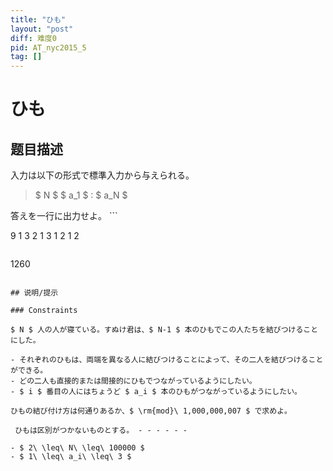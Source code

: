```yaml
---
title: "ひも"
layout: "post"
diff: 难度0
pid: AT_nyc2015_5
tag: []
---
```


# ひも

## 题目描述

[problemUrl]: https://atcoder.jp/contests/NYC2015/tasks/nyc2015_5

入力は以下の形式で標準入力から与えられる。

> $ N $ $ a_1 $ : $ a_N $

 答えを一行に出力せよ。 ```

9
1
3
2
1
3
1
2
1
2
```

 ```

1260
```

## 说明/提示

### Constraints

$ N $ 人の人が寝ている。すぬけ君は、$ N-1 $ 本のひもでこの人たちを結びつけることにした。

- それぞれのひもは、両端を異なる人に結びつけることによって、その二人を結びつけることができる。
- どの二人も直接的または間接的にひもでつながっているようにしたい。
- $ i $ 番目の人にはちょうど $ a_i $ 本のひもがつながっているようにしたい。

ひもの結び付け方は何通りあるか、$ \rm{mod}\ 1,000,000,007 $ で求めよ。

 ひもは区別がつかないものとする。 - - - - - -

- $ 2\ \leq\ N\ \leq\ 100000 $
- $ 1\ \leq\ a_i\ \leq\ 3 $

